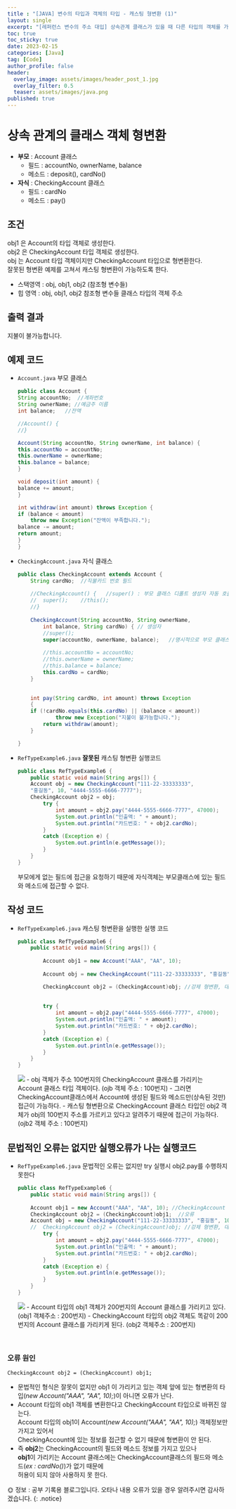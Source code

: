 ```yaml
---
title : "[JAVA] 변수의 타입과 객체의 타입 - 캐스팅 형변환 (1)"
layout: single
excerpt: "[레퍼런스 변수의 주소 대입] 상속관계 클래스가 있을 때 다른 타입의 객체를 가르키는 클래스 변수를 강제로 형변환 한다."
toc: true
toc_sticky: true
date: 2023-02-15
categories: [Java]
tag: [Code]
author_profile: false
header:
  overlay_image: assets/images/header_post_1.jpg
  overlay_filter: 0.5 
  teaser: assets/images/java.png
published: true
---
```



# 상속 관계의 클래스 객체 형변환  

- **부모** : Account 클래스  
    - 필드 : accountNo, ownerName, balance  
    - 메소드 : deposit(), cardNo()
- **자식** : CheckingAccount 클래스  
    - 필드 : cardNo  
    - 메소드 : pay()  

## 조건  
obj1 은 Account의 타입 객체로 생성한다.  
obj2 은 CheckingAccount 타입 객체로 생성한다.  
obj 는 Account 타입 객체이지만 CheckingAccount 타입으로 형변환한다.  
잘못된 형변환 예제를 고쳐서 캐스팅 형변환이 가능하도록 한다.

- 스택영역 : obj, obj1, obj2 (참조형 변수들)
- 힙 영역 : obj, obj1, obj2 참조형 변수들 클래스 타입의 객체 주소

## 출력 결과  
지불이 불가능합니다.

## 예제 코드  
- `Account.java` 부모 클래스
    ```java
    public class Account {
    String accountNo;  //계좌번호
    String ownerName; //예금주 이름
    int balance;   //잔액
    
    //Account() {  
    //}
    
    Account(String accountNo, String ownerName, int balance) { 
    this.accountNo = accountNo; 
    this.ownerName = ownerName; 
    this.balance = balance; 
    } 
    
    void deposit(int amount) { 
    balance += amount;
    }
    
    int withdraw(int amount) throws Exception {
    if (balance < amount) 
        throw new Exception("잔액이 부족합니다."); 
    balance -= amount;
    return amount;
    }
    }
    ```

- `CheckingAccount.java` 자식 클래스
    ```java
    public class CheckingAccount extends Account {
        String cardNo; 	//직불카드 번호 필드
        
        //CheckingAccount() {	//super() : 부모 클래스 디폴트 생성자 자동 호출
        //	super();	//this();
        //}
        
        CheckingAccount(String accountNo, String ownerName,
            int balance, String cardNo) { // 생성자
            //super();
            super(accountNo, ownerName, balance);	//명시적으로 부모 클래스 생성자 호출
            
            //this.accountNo = accountNo;
            //this.ownerName = ownerName;
            //this.balance = balance;
            this.cardNo = cardNo;
        }
        

        int pay(String cardNo, int amount) throws Exception 
        { 
        if (!cardNo.equals(this.cardNo) || (balance < amount))
                throw new Exception("지불이 불가능합니다.");
            return withdraw(amount);
        }

    }
    ```

- `RefTypeExample6.java` **잘못된** 캐스팅 형변환 실행코드  
    ```java
    public class RefTypeExample6 {
        public static void main(String args[]) {
        Account obj = new CheckingAccount("111-22-33333333",
        "홍길동", 10, "4444-5555-6666-7777");
        CheckingAccount obj2 = obj;
            try {
                int amount = obj2.pay("4444-5555-6666-7777", 47000); 
                System.out.println("인출액: " + amount);
                System.out.println("카드번호: " + obj2.cardNo);
            }
            catch (Exception e) { 
                System.out.println(e.getMessage());
            }
        }
    }
    ```
    부모에게 없는 필드에 접근을 요청하기 때문에 자식객체는 부모클래스에 있는 필드와 메소드에 접근할 수 없다.  

## 작성 코드  
- `RefTypeExample6.java` 캐스팅 형변환을 실행한 실행 코드
    ```java
    public class RefTypeExample6 {
        public static void main(String args[]) {
            
            Account obj1 = new Account("AAA", "AA", 10);
            
            Account obj = new CheckingAccount("111-22-33333333", "홍길동", 10, "4444-5555-6666-7777");

            CheckingAccount obj2 = (CheckingAccount)obj; //강제 형변환, 대입이 가능해진다.
            
            
            try {
                int amount = obj2.pay("4444-5555-6666-7777", 47000); 
                System.out.println("인출액: " + amount);
                System.out.println("카드번호: " + obj2.cardNo);
            }
            catch (Exception e) { 
                System.out.println(e.getMessage());
            }
        }
    }
    ```  
    <img src="/images/2023-02-15-casting/casting1.png">
    - obj 객체가 주소 100번지의 CheckingAccount 클래스를 가리키는 Account 클래스 타입 객체이다.   
    (ojb 객체 주소 : 100번지)  
    - 그러면 CheckingAccount클래스에서 Account에 생성된 필드와 메소드만(상속된 것만) 접근이 가능하다.  
    - 캐스팅 형변환으로 CheckingAccount 클래스 타입인 obj2 객체가 obj의 100번지 주소를 가르키고 있다고 알려주기 때문에 접근이 가능하다.  
    (ojb2 객체 주소 : 100번지)
    
## 문법적인 오류는 없지만 실행오류가 나는 실행코드  

- `RefTypeExample6.java` 문법적인 오류는 없지만 try 실행시 obj2.pay를 수행하지 못한다  
    ```java
    public class RefTypeExample6 {
        public static void main(String args[]) {
        
        Account obj1 = new Account("AAA", "AA", 10); //CheckingAccount 형변환 타입이 아니다
        CheckingAccount obj2 = (CheckingAccount)obj1;  //오류
        Account obj = new CheckingAccount("111-22-33333333", "홍길동", 10, "4444-5555-6666-7777");
        //  CheckingAccount obj2 = (CheckingAccount)obj; //강제 형변환, 대입이 가능해진다.
            try {
                int amount = obj2.pay("4444-5555-6666-7777", 47000); 
                System.out.println("인출액: " + amount);
                System.out.println("카드번호: " + obj2.cardNo);
            }
            catch (Exception e) { 
                System.out.println(e.getMessage());
            }
        }
    }
    ```
    <img src="/images/2023-02-15-casting/casting2.png">  
    - Account 타입의 obj1 객체가 200번지의 Account 클래스를 가리키고 있다.  
    (obj1 객체주소 : 200번지)  
    - CheckingAccount 타입의 obj2 객체도 똑같이 200번지의 Account 클래스를 가리키게 된다.  
    (obj2 객체주소 : 200번지)  

<br>

### 오류 원인  
`CheckingAccount obj2 = (CheckingAccount) obj1;`  
- 문법적인 형식은 잘못이 없지만 obj1 이 가리키고 있는 객체 앞에 있는 형변환의 타입(*new Account("AAA", "AA", 10);*)이 아니면 오류가 난다.  
- Account 타입의 obj1 객체를 변환한다고 CheckingAccount 타입으로 바뀌진 않는다.  
Account 타입의 obj1이 Account(*new Account("AAA", "AA", 10);*) 객체정보만 가지고 있어서  
CheckingAccount에 있는 정보를 접근할 수 없기 때문에 형변환이 안 된다.  
- 즉 **obj2**는 CheckingAccount의 필드와 메소드 정보를 가지고 있으나   
**obj1**이 가리키는 Account 클래스에는 CheckingAccount클래스의 필드와 메소드(*ex : cardNo()*)가 없기 때문에  
허용이 되지 않아 사용하지 못 한다.


🌞 정보 : 공부 기록용 블로그입니다. 오타나 내용 오류가 있을 경우 알려주시면 감사하겠습니다.
{: .notice}
